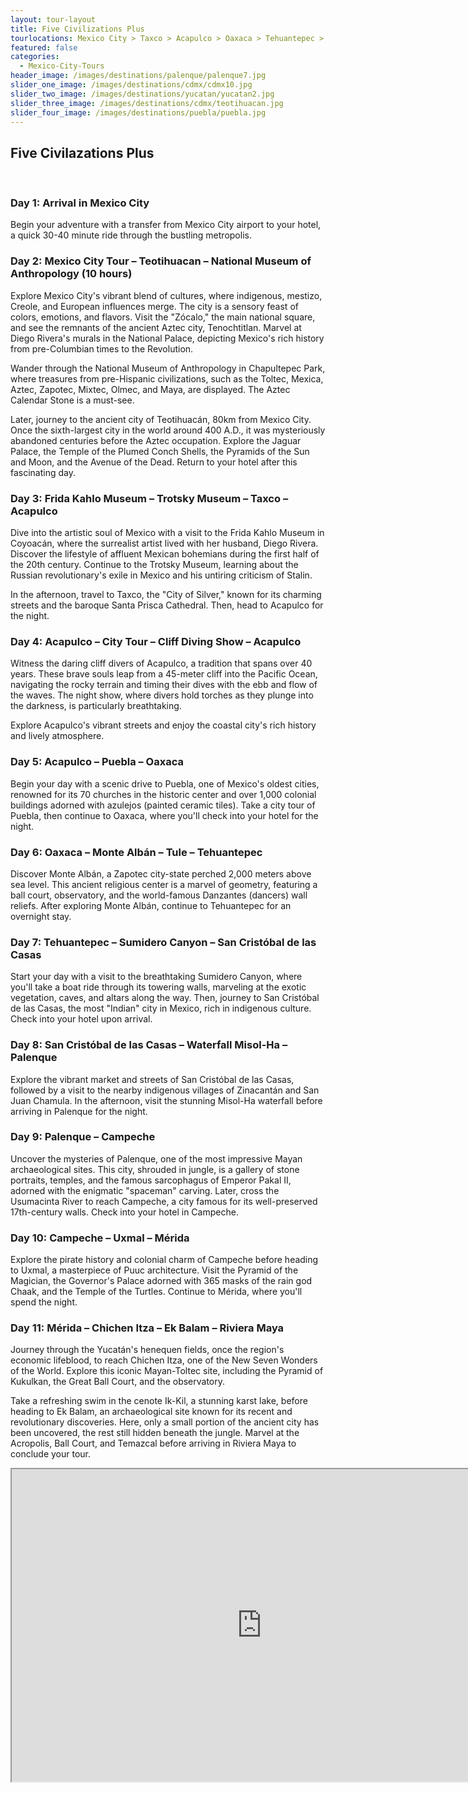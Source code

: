 ```yaml
---
layout: tour-layout
title: Five Civilizations Plus
tourlocations: Mexico City > Taxco > Acapulco > Oaxaca > Tehuantepec > San Cristobal de las Casas > Palenque > Campeche > Merida > Riviera Maya
featured: false
categories:
  - Mexico-City-Tours
header_image: /images/destinations/palenque/palenque7.jpg
slider_one_image: /images/destinations/cdmx/cdmx10.jpg
slider_two_image: /images/destinations/yucatan/yucatan2.jpg
slider_three_image: /images/destinations/cdmx/teotihuacan.jpg
slider_four_image: /images/destinations/puebla/puebla.jpg
---
```

## Five Civilazations Plus

&nbsp;  

### Day 1: Arrival in Mexico City

Begin your adventure with a transfer from Mexico City airport to your hotel, a quick 30-40 minute ride through the bustling metropolis.

### Day 2: Mexico City Tour – Teotihuacan – National Museum of Anthropology (10 hours)

Explore Mexico City's vibrant blend of cultures, where indigenous, mestizo, Creole, and European influences merge. The city is a sensory feast of colors, emotions, and flavors. Visit the "Zócalo," the main national square, and see the remnants of the ancient Aztec city, Tenochtitlan. Marvel at Diego Rivera's murals in the National Palace, depicting Mexico's rich history from pre-Columbian times to the Revolution.

Wander through the National Museum of Anthropology in Chapultepec Park, where treasures from pre-Hispanic civilizations, such as the Toltec, Mexica, Aztec, Zapotec, Mixtec, Olmec, and Maya, are displayed. The Aztec Calendar Stone is a must-see.

Later, journey to the ancient city of Teotihuacán, 80km from Mexico City. Once the sixth-largest city in the world around 400 A.D., it was mysteriously abandoned centuries before the Aztec occupation. Explore the Jaguar Palace, the Temple of the Plumed Conch Shells, the Pyramids of the Sun and Moon, and the Avenue of the Dead. Return to your hotel after this fascinating day.

### Day 3: Frida Kahlo Museum – Trotsky Museum – Taxco – Acapulco

Dive into the artistic soul of Mexico with a visit to the Frida Kahlo Museum in Coyoacán, where the surrealist artist lived with her husband, Diego Rivera. Discover the lifestyle of affluent Mexican bohemians during the first half of the 20th century. Continue to the Trotsky Museum, learning about the Russian revolutionary's exile in Mexico and his untiring criticism of Stalin.

In the afternoon, travel to Taxco, the "City of Silver," known for its charming streets and the baroque Santa Prisca Cathedral. Then, head to Acapulco for the night.

### Day 4: Acapulco – City Tour – Cliff Diving Show – Acapulco

Witness the daring cliff divers of Acapulco, a tradition that spans over 40 years. These brave souls leap from a 45-meter cliff into the Pacific Ocean, navigating the rocky terrain and timing their dives with the ebb and flow of the waves. The night show, where divers hold torches as they plunge into the darkness, is particularly breathtaking. 

Explore Acapulco's vibrant streets and enjoy the coastal city's rich history and lively atmosphere.

### Day 5: Acapulco – Puebla – Oaxaca

Begin your day with a scenic drive to Puebla, one of Mexico's oldest cities, renowned for its 70 churches in the historic center and over 1,000 colonial buildings adorned with azulejos (painted ceramic tiles). Take a city tour of Puebla, then continue to Oaxaca, where you'll check into your hotel for the night.

### Day 6: Oaxaca – Monte Albán – Tule – Tehuantepec

Discover Monte Albán, a Zapotec city-state perched 2,000 meters above sea level. This ancient religious center is a marvel of geometry, featuring a ball court, observatory, and the world-famous Danzantes (dancers) wall reliefs. After exploring Monte Albán, continue to Tehuantepec for an overnight stay.

### Day 7: Tehuantepec – Sumidero Canyon – San Cristóbal de las Casas

Start your day with a visit to the breathtaking Sumidero Canyon, where you'll take a boat ride through its towering walls, marveling at the exotic vegetation, caves, and altars along the way. Then, journey to San Cristóbal de las Casas, the most "Indian" city in Mexico, rich in indigenous culture. Check into your hotel upon arrival.

### Day 8: San Cristóbal de las Casas – Waterfall Misol-Ha – Palenque

Explore the vibrant market and streets of San Cristóbal de las Casas, followed by a visit to the nearby indigenous villages of Zinacantán and San Juan Chamula. In the afternoon, visit the stunning Misol-Ha waterfall before arriving in Palenque for the night.

### Day 9: Palenque – Campeche

Uncover the mysteries of Palenque, one of the most impressive Mayan archaeological sites. This city, shrouded in jungle, is a gallery of stone portraits, temples, and the famous sarcophagus of Emperor Pakal II, adorned with the enigmatic "spaceman" carving. Later, cross the Usumacinta River to reach Campeche, a city famous for its well-preserved 17th-century walls. Check into your hotel in Campeche.

### Day 10: Campeche – Uxmal – Mérida

Explore the pirate history and colonial charm of Campeche before heading to Uxmal, a masterpiece of Puuc architecture. Visit the Pyramid of the Magician, the Governor's Palace adorned with 365 masks of the rain god Chaak, and the Temple of the Turtles. Continue to Mérida, where you'll spend the night.

### Day 11: Mérida – Chichen Itza – Ek Balam – Riviera Maya

Journey through the Yucatán's henequen fields, once the region's economic lifeblood, to reach Chichen Itza, one of the New Seven Wonders of the World. Explore this iconic Mayan-Toltec site, including the Pyramid of Kukulkan, the Great Ball Court, and the observatory. 

Take a refreshing swim in the cenote Ik-Kil, a stunning karst lake, before heading to Ek Balam, an archaeological site known for its recent and revolutionary discoveries. Here, only a small portion of the ancient city has been uncovered, the rest still hidden beneath the jungle. Marvel at the Acropolis, Ball Court, and Temazcal before arriving in Riviera Maya to conclude your tour.


<div class='map-container'>

<iframe src="https://www.google.com/maps/d/u/0/embed?mid=14rALWt7erxhhH8kdmJR-8MzbIAzQsJo&ehbc=2E312F&noprof=1" width="800" height="500"></iframe>

</div>

&nbsp;